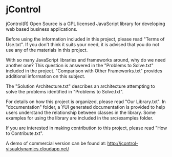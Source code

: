 jControl
========

jControl(R) Open Source is a GPL licensed JavaScript library for developing web based business applications.

Before using the information included in this project, please read "Terms of Use.txt". If you don't think it suits your need, it is advised that you do not use any of the materials in this project.

With so many JavaScript libraries and frameworks around, why do we need another one? This question is answered in the "Problems to Solve.txt" included in the project. "Comparison with Other Frameworks.txt" provides additional information on this subject.

The "Solution Architecture.txt" describes an architecture attempting to solve the problems identified in "Problems to Solve.txt".

For details on how this project is organized, please read "Our Library.txt". In "documentation" folder, a YUI generated documentation is provided to help users understand the relationship between classes in the library. Some examples for using the library are included in the src/examples folder.

If you are interested in making contribution to this project, please read "How to Contribute.txt".

A demo of commercial version can be found at: http://jcontrol-visualdynamics.cloudapp.net/




